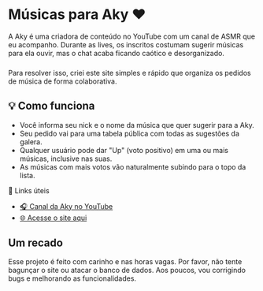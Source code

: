 # Músicas para Aky ❤️
A Aky é uma criadora de conteúdo no YouTube com um canal de ASMR que eu acompanho. Durante as lives, os inscritos costumam sugerir músicas para ela ouvir, mas o chat acaba ficando caótico e desorganizado.
###
Para resolver isso, criei este site simples e rápido que organiza os pedidos de música de forma colaborativa.
## 💡 Como funciona
- Você informa seu nick e o nome da música que quer sugerir para a Aky.
- Seu pedido vai para uma tabela pública com todas as sugestões da galera.
- Qualquer usuário pode dar "Up" (voto positivo) em uma ou mais músicas, inclusive nas suas.
- As músicas com mais votos vão naturalmente subindo para o topo da lista.

🔗 Links úteis
- [🎧 Canal da Aky no YouTube](https://www.youtube.com/@AsmrdaAky)
- [🌐 Acesse o site aqui](https://umsimplesrodrigo.github.io/musicas-para-aky/)

## Um recado
Esse projeto é feito com carinho e nas horas vagas. Por favor, não tente bagunçar o site ou atacar o banco de dados. Aos poucos, vou corrigindo bugs e melhorando as funcionalidades.
